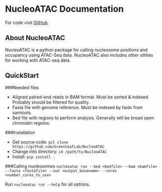 # NucleoATAC Documentation

For code visit [GitHub](https://github.com/GreenleafLab/NucleoATAC).

## About NucleoATAC

NucleoATAC is a python package for calling nucleosome positions and occupancy using ATAC-Seq data.  NucleoATAC also includes other utlities for working with ATAC-seq data.  

## QuickStart

###Needed files
* Aligned paired-end reads in BAM format.  Must be sorted & indexed.  Probably should be filtered for quality.
* Fasta file with genome reference.  Must be indexed by faidx from samtools.
* Bed file with regions to perform analysis.  Generally will be broad open chromatin regions.

###Installation
* Get source code:  `git clone https://github.com/GreenleafLab/NucleoATAC`
* Change into directory: `cd /path/to/NucleoATAC`
* Install:  `pip install .`

###Calling nucleosomes
`nucleoatac run --bed <bedfile> --bam <bamfile> --fasta <fastafile> --out <output_basename> --cores <number_cores_to_use>`

Run `nucleoatac run --help` for all options.  



